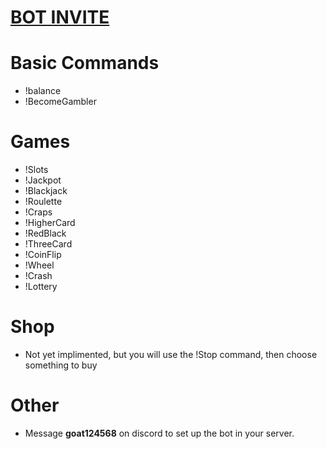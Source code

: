 # [BOT INVITE](https://discord.com/oauth2/authorize?client_id=1363835222247866460&permissions=8&integration_type=0&scope=bot)

# Basic Commands

 - !balance
 - !BecomeGambler

# Games

 - !Slots
 - !Jackpot
 - !Blackjack
 - !Roulette
 - !Craps
 - !HigherCard
 - !RedBlack
 - !ThreeCard
 - !CoinFlip
 - !Wheel
 - !Crash
 - !Lottery

# Shop

 - Not yet implimented, but you will use the !Stop command, then choose something to buy

# Other

 - Message **goat124568** on discord to set up the bot in your server.
